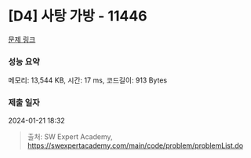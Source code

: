 # [D4] 사탕 가방 - 11446 

[문제 링크](https://swexpertacademy.com/main/code/problem/problemDetail.do?contestProbId=AXdHxTNqC2IDFAS5) 

### 성능 요약

메모리: 13,544 KB, 시간: 17 ms, 코드길이: 913 Bytes

### 제출 일자

2024-01-21 18:32



> 출처: SW Expert Academy, https://swexpertacademy.com/main/code/problem/problemList.do